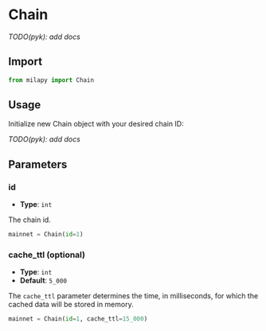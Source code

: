 # Chain

_TODO(pyk): add docs_

## Import

```python
from milapy import Chain
```

## Usage

Initialize new Chain object with your desired chain ID:

_TODO(pyk): add docs_

## Parameters

### id

- **Type**: `int`

The chain id.

```python
mainnet = Chain(id=1)
```

### cache_ttl (optional)

- **Type**: `int`
- **Default**: `5_000`

The `cache_ttl` parameter determines the time, in milliseconds, for which the
cached data will be stored in memory.

```python
mainnet = Chain(id=1, cache_ttl=15_000)
```
